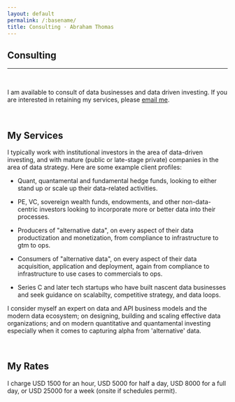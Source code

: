 ```yaml
---
layout: default
permalink: /:basename/
title: Consulting · Abraham Thomas
---
```


## Consulting

----

<br/>


I am available to consult of data businesses and data driven investing.  If you are interested in retaining my services, please [email me](mailto:athos1@gmail.com).

<br/>

## My Services

I typically work with institutional investors in the area of data-driven investing, and with mature (public or late-stage private) companies in the area of data strategy.  Here are some example client profiles:

- Quant, quantamental and fundamental hedge funds, looking to either stand up or scale up their data-related activities.

- PE, VC, sovereign wealth funds, endowments, and other non-data-centric investors looking to incorporate more or better data into their processes.

- Producers of "alternative data", on every aspect of their data productization and monetization, from compliance to infrastructure to gtm to ops.

- Consumers of "alternative data", on every aspect of their data acquisition, application and deployment, again from compliance to infrastructure to use cases to commercials to ops.

- Series C and later tech startups who have built nascent data businesses and seek guidance on scalabilty, competitive strategy, and data loops.

I consider myself an expert on data and API business models and the modern data ecosystem; on designing, building and scaling effective data organizations; and on modern quantitative and quantamental investing especially when it comes to capturing alpha from 'alternative' data.

<br/>

## My Rates

I charge USD 1500 for an hour, USD 5000 for half a day, USD 8000 for a full day, or USD 25000 for a week (onsite if schedules permit).  

